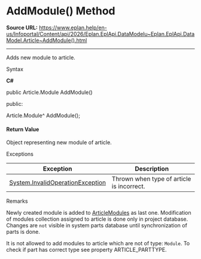 # AddModule() Method

**Source URL:** https://www.eplan.help/en-us/Infoportal/Content/api/2026/Eplan.EplApi.DataModelu~Eplan.EplApi.DataModel.Article~AddModule().html

---

Adds new module to article.

Syntax

**C#**



public Article.Module AddModule()

public:

Article.Module^ AddModule();


#### Return Value

Object representing new module of article.

Exceptions

| Exception | Description |
| --- | --- |
| [System.InvalidOperationException](#) | Thrown when type of article is incorrect. |

Remarks

Newly created module is added to [ArticleModules](Eplan.EplApi.DataModelu~Eplan.EplApi.DataModel.Article~ArticleModules.html) as last one. Modification of modules collection assigned to article is done only in project database. Changes are `not` visible in system parts database until synchronization of parts is done.

It is not allowed to add modules to article which are not of type: `Module`. To check if part has correct type see property ARTICLE\_PARTTYPE.
